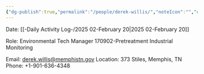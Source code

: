 ```yaml
---
{"dg-publish":true,"permalink":"/people/derek-willis/","noteIcon":"","created":"2025-05-20T10:31:48.560-05:00"}
---
```


Date: [[-Daily Activity Log-/2025 02-February 20\|2025 02-February 20]]

Role: Environmental Tech Manager
170902-Pretreatment Industrial Monitoring

Email: derek.willis@memphistn.gov
Location: 373 Stiles, Memphis, TN
Phone: +1-901-636-4348